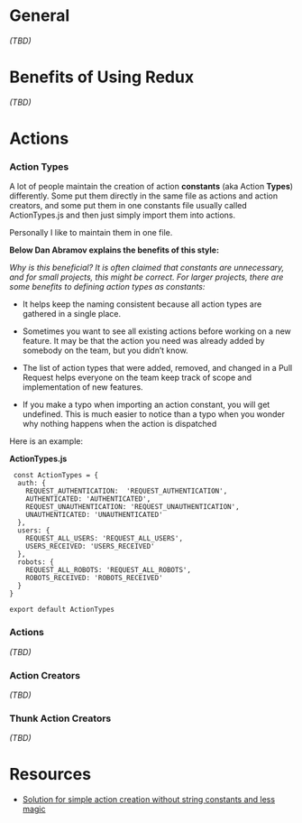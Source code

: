 # General
*(TBD)*

# Benefits of Using Redux
*(TBD)*

# Actions

### Action Types

A lot of people maintain the creation of action **constants** (aka Action **Types**) differently.  Some put them directly in the same file as actions and action creators, and some put them in one constants file usually called ActionTypes.js and then just simply import them into actions.

Personally I like to maintain them in one file.

**Below Dan Abramov explains the benefits of this style:**

*Why is this beneficial? It is often claimed that constants are unnecessary, and for small projects, this might be correct. For larger projects, there are some benefits to defining action types as constants:*

- It helps keep the naming consistent because all action types are gathered in a single place.

- Sometimes you want to see all existing actions before working on a new feature. It may be that the action you need was already added by somebody on the team, but you didn’t know.

- The list of action types that were added, removed, and changed in a Pull Request helps everyone on the team keep track of scope and implementation of new features.

- If you make a typo when importing an action constant, you will get undefined. This is much easier to notice than a typo when you wonder why nothing happens when the action is dispatched

Here is an example:

**ActionTypes.js**
```
 const ActionTypes = {
  auth: {
    REQUEST_AUTHENTICATION:  'REQUEST_AUTHENTICATION',
    AUTHENTICATED: 'AUTHENTICATED',
    REQUEST_UNAUTHENTICATION: 'REQUEST_UNAUTHENTICATION',
    UNAUTHENTICATED: 'UNAUTHENTICATED'
  },
  users: {
    REQUEST_ALL_USERS: 'REQUEST_ALL_USERS',
    USERS_RECEIVED: 'USERS_RECEIVED'
  },
  robots: {
    REQUEST_ALL_ROBOTS: 'REQUEST_ALL_ROBOTS',
    ROBOTS_RECEIVED: 'ROBOTS_RECEIVED'
  }
}

export default ActionTypes
 ```

### Actions
*(TBD)*
### Action Creators
*(TBD)*
### Thunk Action Creators
*(TBD)*


# Resources
- [Solution for simple action creation without string constants and less magic](https://github.com/reduxjs/redux/issues/628#issuecomment-137547668)